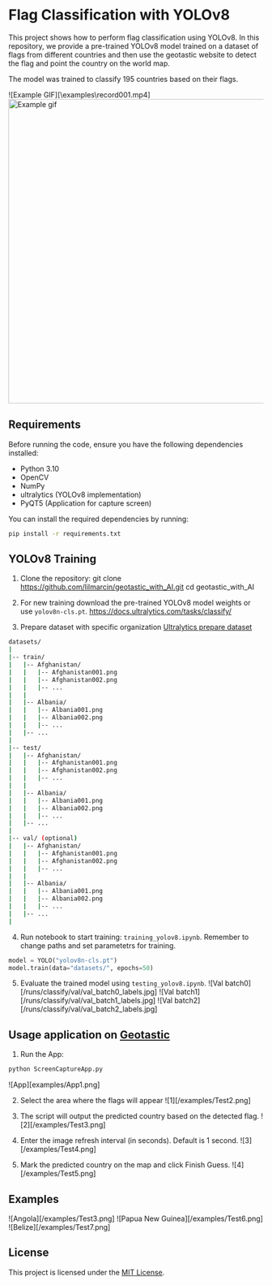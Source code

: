 # Flag Classification with YOLOv8

This project shows how to perform flag classification using YOLOv8. In this repository, we provide a pre-trained YOLOv8 model trained on a dataset of flags from different countries and then use the geotastic website to detect the flag and point the country on the world map.

The model was trained to classify 195 countries based on their flags.


![Example GIF][\examples\record001.mp4]
<img src="examples\record001.mp4.png" alt="Example gif" width="600"/>
## Requirements

Before running the code, ensure you have the following dependencies installed:
- Python 3.10
- OpenCV
- NumPy
- ultralytics (YOLOv8 implementation)
- PyQT5 (Application for capture screen)

You can install the required dependencies by running:
```bash
pip install -r requirements.txt
```

## YOLOv8 Training
1. Clone the repository:
git clone https://github.com/lilmarcin/geotastic_with_AI.git
cd geotastic_with_AI

2. For new training download the pre-trained YOLOv8 model weights or use `yolov8n-cls.pt`.
https://docs.ultralytics.com/tasks/classify/

3. Prepare dataset with specific organization [Ultralytics prepare dataset](https://docs.ultralytics.com/datasets/classify/)

```bash
datasets/
|
|-- train/
|   |-- Afghanistan/
|   |   |-- Afghanistan001.png
|   |   |-- Afghanistan002.png
|   |   |-- ...
|   |
|   |-- Albania/
|   |   |-- Albania001.png
|   |   |-- Albania002.png
|   |   |-- ...
|   |-- ...
|
|-- test/
|   |-- Afghanistan/
|   |   |-- Afghanistan001.png
|   |   |-- Afghanistan002.png
|   |   |-- ...
|   |
|   |-- Albania/
|   |   |-- Albania001.png
|   |   |-- Albania002.png
|   |   |-- ...
|   |-- ...
|
|-- val/ (optional)
|   |-- Afghanistan/
|   |   |-- Afghanistan001.png
|   |   |-- Afghanistan002.png
|   |   |-- ...
|   |
|   |-- Albania/
|   |   |-- Albania001.png
|   |   |-- Albania002.png
|   |   |-- ...
|   |-- ...
|
```

4. Run notebook to start training: `training_yolov8.ipynb`. Remember to change paths and set parametetrs for training.
```python
model = YOLO("yolov8n-cls.pt")
model.train(data="datasets/", epochs=50)
```

5. Evaluate the trained model using `testing_yolov8.ipynb`.
![Val batch0][/runs/classify/val/val_batch0_labels.jpg]
![Val batch1][/runs/classify/val/val_batch1_labels.jpg]
![Val batch2][/runs/classify/val/val_batch2_labels.jpg]


## Usage application on [Geotastic](https://geotastic.net/highscore-hunt)

1. Run the App:
```bash
python ScreenCaptureApp.py
```
![App][examples/App1.png]

2. Select the area where the flags will appear 
![1][/examples/Test2.png]

3. The script will output the predicted country based on the detected flag.
![2][/examples/Test3.png]

4. Enter the image refresh interval (in seconds). Default is 1 second.
![3][/examples/Test4.png]

5. Mark the predicted country on the map and click Finish Guess.
![4][/examples/Test5.png]

## Examples

![Angola][/examples/Test3.png]
![Papua New Guinea][/examples/Test6.png]
![Belize][/examples/Test7.png]

## License

This project is licensed under the [MIT License](LICENSE).